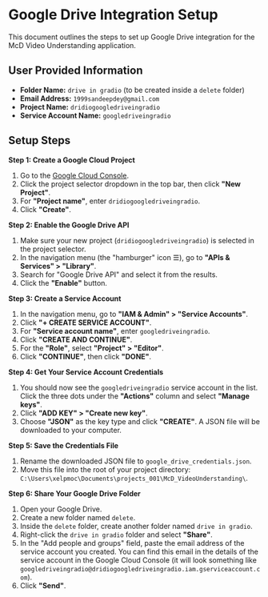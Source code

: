 # Google Drive Integration Setup

This document outlines the steps to set up Google Drive integration for the McD Video Understanding application.

## User Provided Information

*   **Folder Name:** `drive in gradio` (to be created inside a `delete` folder)
*   **Email Address:** `1999sandeepdey@gmail.com`
*   **Project Name:** `dridiogoogledriveingradio`
*   **Service Account Name:** `googledriveingradio`

## Setup Steps

**Step 1: Create a Google Cloud Project**

1.  Go to the [Google Cloud Console](https://console.cloud.google.com/).
2.  Click the project selector dropdown in the top bar, then click **"New Project"**.
3.  For **"Project name"**, enter `dridiogoogledriveingradio`.
4.  Click **"Create"**.

**Step 2: Enable the Google Drive API**

1.  Make sure your new project (`dridiogoogledriveingradio`) is selected in the project selector.
2.  In the navigation menu (the "hamburger" icon ☰), go to **"APIs & Services" > "Library"**.
3.  Search for "Google Drive API" and select it from the results.
4.  Click the **"Enable"** button.

**Step 3: Create a Service Account**

1.  In the navigation menu, go to **"IAM & Admin" > "Service Accounts"**.
2.  Click **"+ CREATE SERVICE ACCOUNT"**.
3.  For **"Service account name"**, enter `googledriveingradio`.
4.  Click **"CREATE AND CONTINUE"**.
5.  For the **"Role"**, select **"Project" > "Editor"**.
6.  Click **"CONTINUE"**, then click **"DONE"**.

**Step 4: Get Your Service Account Credentials**

1.  You should now see the `googledriveingradio` service account in the list. Click the three dots under the **"Actions"** column and select **"Manage keys"**.
2.  Click **"ADD KEY" > "Create new key"**.
3.  Choose **"JSON"** as the key type and click **"CREATE"**. A JSON file will be downloaded to your computer.

**Step 5: Save the Credentials File**

1.  Rename the downloaded JSON file to `google_drive_credentials.json`.
2.  Move this file into the root of your project directory: `C:\Users\xelpmoc\Documents\projects_001\McD_VideoUnderstanding\`.

**Step 6: Share Your Google Drive Folder**

1.  Open your Google Drive.
2.  Create a new folder named `delete`.
3.  Inside the `delete` folder, create another folder named `drive in gradio`.
4.  Right-click the `drive in gradio` folder and select **"Share"**.
5.  In the "Add people and groups" field, paste the email address of the service account you created. You can find this email in the details of the service account in the Google Cloud Console (it will look something like `googledriveingradio@dridiogoogledriveingradio.iam.gserviceaccount.com`).
6.  Click **"Send"**.
